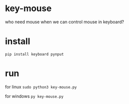 # key-mouse
who need mouse when we can control mouse in keyboard?

# install
`pip install keyboard pynput`

# run
for linux `sudo python3 key-mouse.py`

for windows `py key-mouse.py`
